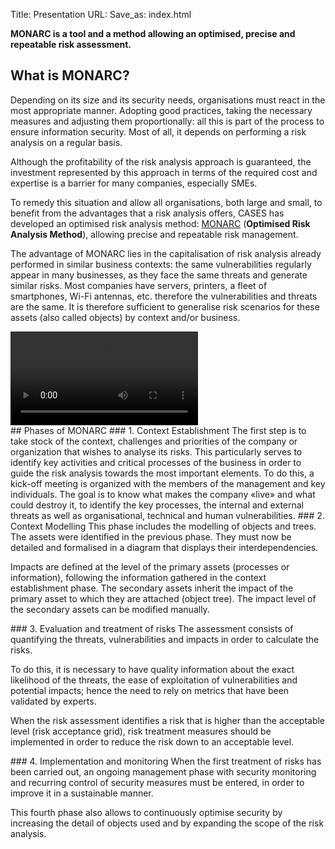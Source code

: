Title: Presentation
URL:
Save_as: index.html

__MONARC is a tool and a method allowing an optimised, precise and repeatable
risk assessment.__

## What is MONARC?
Depending on its size and its security needs, organisations must react in the
most appropriate manner. Adopting good practices, taking the necessary measures
and adjusting them proportionally: all this is part of the process to ensure
information security. Most of all, it depends on performing a risk analysis on
a regular basis.

Although the profitability of the risk analysis approach is guaranteed, the
investment represented by this approach in terms of the required cost and
expertise is a barrier for many companies, especially SMEs.

To remedy this situation and allow all organisations, both large and small, to
benefit from the advantages that a risk analysis offers, CASES has developed an
optimised risk analysis method: [MONARC](https://github.com/monarc-project)
(**Optimised Risk Analysis Method**), allowing precise and repeatable risk
management.

The advantage of MONARC lies in the capitalisation of risk analysis already
performed in similar business contexts: the same vulnerabilities regularly
appear in many businesses, as they face the same threats and generate similar
risks. Most companies have servers, printers, a fleet of smartphones, Wi-Fi
antennas, etc. therefore the vulnerabilities and threats
are the same. It is therefore sufficient to generalise risk scenarios for these
assets (also called objects) by context and/or business.

<div class="row">
<video class="col-md-12" autoplay loop>
<source src="/assets/video/ScreenCast.mp4" type="video/mp4">
</video>
</div>

<a name="Phases" />
## Phases of MONARC

<a name="Context" />
### 1. Context Establishment
The first step is to take stock of the context, challenges and priorities of the
company or organization that wishes to analyse its risks. This particularly
serves to identify key activities and critical processes of the business in
order to guide the risk analysis towards the most important elements. To do
this, a kick-off meeting is organized with the members of the management and key
individuals. The goal is to know what makes the company «live» and what could
destroy it, to identify the key processes, the internal and external threats as
well as organisational, technical and human vulnerabilities.


<a name="Modelling" />
### 2. Context Modelling
This phase includes the modelling of objects and trees. The assets were
identified in the previous phase. They must now be detailed and formalised in a
diagram that displays their interdependencies.

Impacts are defined at the level of the primary assets (processes or
information), following the information gathered in the context establishment
phase. The secondary assets inherit the impact of the primary asset to which
they are attached (object tree). The impact level of the secondary assets can be
modified manually.


<a name="Evaluation" />
### 3. Evaluation and treatment of risks
The assessment consists of quantifying the threats, vulnerabilities and impacts
in order to calculate the risks.

To do this, it is necessary to have quality information about the exact
likelihood of the threats, the ease of exploitation of vulnerabilities and
potential impacts; hence the need to rely on metrics that have been validated by
experts.  

When the risk assessment identifies a risk that is higher than the acceptable
level (risk acceptance grid), risk treatment measures should be implemented in
order to reduce the risk down to an acceptable level.


<a name="Implementation" />
### 4. Implementation and monitoring
When the first treatment of risks has been carried out, an ongoing management
phase with security monitoring and recurring control of security measures must
be entered, in order to improve it in a sustainable manner.

This fourth phase also allows to continuously optimise security by increasing
the detail of objects used and by expanding the scope of the risk analysis.
